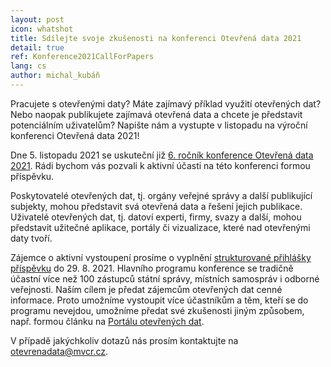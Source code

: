 ```yaml
---
layout: post
icon: whatshot
title: Sdílejte svoje zkušenosti na konferenci Otevřená data 2021
detail: true
ref: Konference2021CallForPapers
lang: cs
author: michal_kubáň
---
```


Pracujete s otevřenými daty?
Máte zajímavý příklad využití otevřených dat?
Nebo naopak publikujete zajímavá otevřená data a chcete je představit potenciálním uživatelům?
Napište nám a vystupte v listopadu na výroční konferenci Otevřená data 2021!
<!--more-->

Dne 5. listopadu 2021 se uskuteční již [6. ročník konference Otevřená data 2021].
Rádi bychom vás pozvali k aktivní účasti na této konferenci formou příspěvku.

Poskytovatelé otevřených dat, tj. orgány veřejné správy a další publikující subjekty, mohou představit svá otevřená data a řešení jejich publikace.
Uživatelé otevřených dat, tj. datoví experti, firmy, svazy a další, mohou představit užitečné aplikace, portály či vizualizace, které nad otevřenými daty tvoří.

Zájemce o aktivní vystoupení prosíme o vyplnění [strukturované přihlášky příspěvku] do 29. 8. 2021.
Hlavního programu konference se tradičně účastní více než 100 zástupců státní správy, místních samospráv i odborné veřejnosti.
Naším cílem je předat zájemcům otevřených dat cenné informace.
Proto umožníme vystoupit více účastníkům a těm, kteří se do programu nevejdou, umožníme předat své zkušenosti jiným způsobem, např. formou článku na [Portálu otevřených dat].

V případě jakýchkoliv dotazů nás prosím kontaktujte na otevrenadata@mvcr.cz.

[6. ročník konference Otevřená data 2021]: https://opendata.gov.cz/edu:konference:2021 "Konference Otevřená data 2021"
[strukturované přihlášky příspěvku]: https://docs.google.com/forms/d/1DBOE5oUl54mTu4MXrjS5BHjGKYMVfA28L-LE0ogGRvs/ "Přihláška příspěvku na konferenci Otevřená data 2021"
[Portálu otevřených dat]: https://data.gov.cz/články/ "Portál otevřených dat"